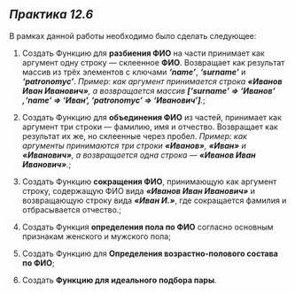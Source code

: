 ## ***Практика 12.6***

В рамках данной работы необходимо было сделать следующее:
1. Создать Функцию для **разбиения ФИО** на части принимает как аргумент одну строку — склеенное **ФИО**. Возвращает как результат массив из трёх элементов с ключами ***‘name’***, ***‘surname’*** и ***‘patronomyc’***. *Пример: как аргумент принимается строка ***«Иванов Иван Иванович»***, а возвращается массив ***[‘surname’ => ‘Иванов’ ,‘name’ => ‘Иван’, ‘patronomyc’ => ‘Иванович’]***.*;

2. Создать Функцию для **объединения ФИО** из частей, принимает как аргумент три строки — фамилию, имя и отчество. Возвращает как результат их же, но склеенные через пробел. *Пример: как аргументы принимаются три строки ***«Иванов»***, ***«Иван»*** и ***«Иванович»***, а возвращается одна строка — ***«Иванов Иван Иванович»***.*;

3. Создать Функцию **сокращения ФИО**, принимающую как аргумент строку, содержащую ФИО вида ***«Иванов Иван Иванович»*** и возвращающую строку вида ***«Иван И.»***, где сокращается фамилия и отбрасывается отчество.;

4. Создать Функция **определения пола по ФИО** согласно основным признакам женского и мужского пола;

5. Создать Функцию для **Определения возрастно-полового состава по ФИО**;

6. Создать **Функцию для идеального подбора пары**.